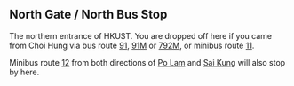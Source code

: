 ## North Gate / North Bus Stop
The northern entrance of HKUST. You are dropped off here if you came from Choi Hung via bus route [91](), [91M]() or [792M](), or minibus route [11]().

Minibus route [12]() from both directions of [Po Lam]() and [Sai Kung]() will also stop by here.